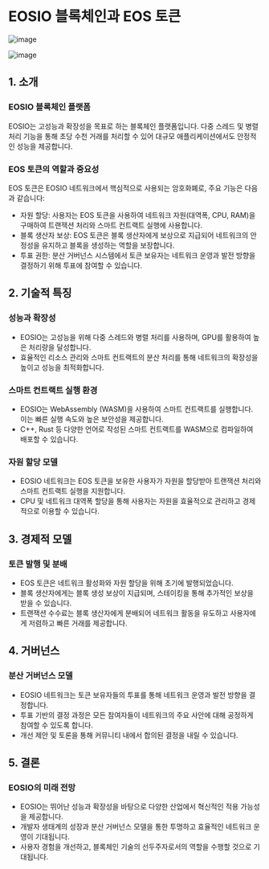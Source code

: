 # EOSIO 블록체인과 EOS 토큰

![image](https://github.com/user-attachments/assets/b1b7c6c5-0a0d-4c24-9d69-0da3e9bae4e9)


![image](https://github.com/user-attachments/assets/722dada6-9c30-4457-b485-add2adbeb81f)


## 1. 소개
### EOSIO 블록체인 플랫폼

EOSIO는 고성능과 확장성을 목표로 하는 블록체인 플랫폼입니다. 다중 스레드 및 병렬 처리 기능을 통해 초당 수천 거래를 처리할 수 있어 대규모 애플리케이션에서도 안정적인 성능을 제공합니다.

### EOS 토큰의 역할과 중요성

EOS 토큰은 EOSIO 네트워크에서 핵심적으로 사용되는 암호화폐로, 주요 기능은 다음과 같습니다:

* 자원 할당: 사용자는 EOS 토큰을 사용하여 네트워크 자원(대역폭, CPU, RAM)을 구매하여 트랜잭션 처리와 스마트 컨트랙트 실행에 사용합니다.
* 블록 생산자 보상: EOS 토큰은 블록 생산자에게 보상으로 지급되어 네트워크의 안정성을 유지하고 블록을 생성하는 역할을 보장합니다.
* 투표 권한: 분산 거버넌스 시스템에서 토큰 보유자는 네트워크 운영과 발전 방향을 결정하기 위해 투표에 참여할 수 있습니다.


## 2. 기술적 특징
### 성능과 확장성

* EOSIO는 고성능을 위해 다중 스레드와 병렬 처리를 사용하며, GPU를 활용하여 높은 처리량을 달성합니다.
* 효율적인 리소스 관리와 스마트 컨트랙트의 분산 처리를 통해 네트워크의 확장성을 높이고 성능을 최적화합니다.

### 스마트 컨트랙트 실행 환경

* EOSIO는 WebAssembly (WASM)을 사용하여 스마트 컨트랙트를 실행합니다. 이는 빠른 실행 속도와 높은 보안성을 제공합니다.
* C++, Rust 등 다양한 언어로 작성된 스마트 컨트랙트를 WASM으로 컴파일하여 배포할 수 있습니다.

### 자원 할당 모델

* EOSIO 네트워크는 EOS 토큰을 보유한 사용자가 자원을 할당받아 트랜잭션 처리와 스마트 컨트랙트 실행을 지원합니다.
* CPU 및 네트워크 대역폭 할당을 통해 사용자는 자원을 효율적으로 관리하고 경제적으로 이용할 수 있습니다.


## 3. 경제적 모델
### 토큰 발행 및 분배

* EOS 토큰은 네트워크 활성화와 자원 할당을 위해 초기에 발행되었습니다.
* 블록 생산자에게는 블록 생성 보상이 지급되며, 스테이킹을 통해 추가적인 보상을 받을 수 있습니다.
* 트랜잭션 수수료는 블록 생산자에게 분배되어 네트워크 활동을 유도하고 사용자에게 저렴하고 빠른 거래를 제공합니다.


## 4. 거버넌스
### 분산 거버넌스 모델

* EOSIO 네트워크는 토큰 보유자들의 투표를 통해 네트워크 운영과 발전 방향을 결정합니다.
* 투표 기반의 결정 과정은 모든 참여자들이 네트워크의 주요 사안에 대해 공정하게 참여할 수 있도록 합니다.
* 개선 제안 및 토론을 통해 커뮤니티 내에서 합의된 결정을 내릴 수 있습니다.

## 5. 결론
### EOSIO의 미래 전망

* EOSIO는 뛰어난 성능과 확장성을 바탕으로 다양한 산업에서 혁신적인 적용 가능성을 제공합니다.
* 개발자 생태계의 성장과 분산 거버넌스 모델을 통한 투명하고 효율적인 네트워크 운영이 기대됩니다.
* 사용자 경험을 개선하고, 블록체인 기술의 선두주자로서의 역할을 수행할 것으로 기대됩니다.
